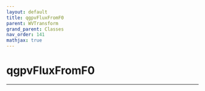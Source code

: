 ```yaml
---
layout: default
title: qgpvFluxFromF0
parent: WVTransform
grand_parent: Classes
nav_order: 141
mathjax: true
---
```


#  qgpvFluxFromF0




---

